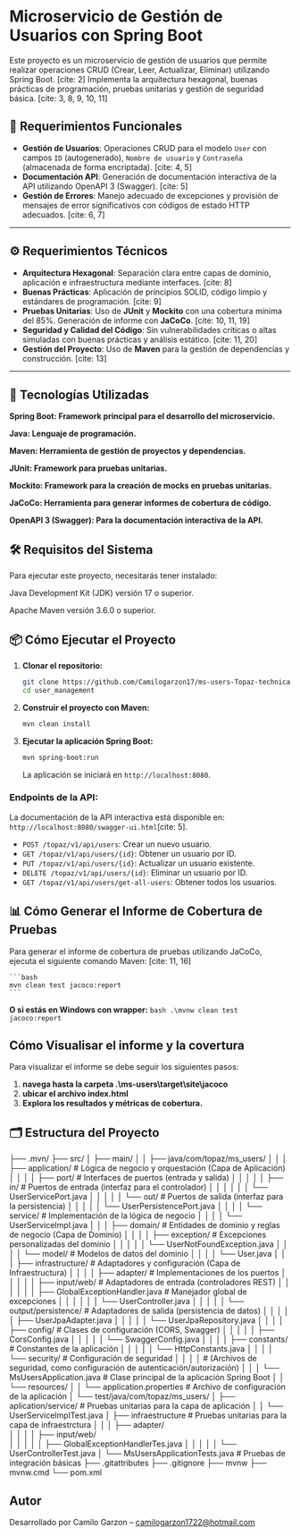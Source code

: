 # Microservicio de Gestión de Usuarios con Spring Boot

Este proyecto es un microservicio de gestión de usuarios que permite realizar operaciones CRUD (Crear, Leer, Actualizar, Eliminar) utilizando Spring Boot. [cite: 2] Implementa la arquitectura hexagonal, buenas prácticas de programación, pruebas unitarias y gestión de seguridad básica. [cite: 3, 8, 9, 10, 11]

## 📌 Requerimientos Funcionales

* **Gestión de Usuarios**: Operaciones CRUD para el modelo `User` con campos `ID` (autogenerado), `Nombre de usuario` y `Contraseña` (almacenada de forma encriptada). [cite: 4, 5]
* **Documentación API**: Generación de documentación interactiva de la API utilizando OpenAPI 3 (Swagger). [cite: 5]
* **Gestión de Errores**: Manejo adecuado de excepciones y provisión de mensajes de error significativos con códigos de estado HTTP adecuados. [cite: 6, 7]

---

## ⚙️ Requerimientos Técnicos

- **Arquitectura Hexagonal**: Separación clara entre capas de dominio, aplicación e infraestructura mediante interfaces. [cite: 8]
- **Buenas Prácticas**: Aplicación de principios SOLID, código limpio y estándares de programación. [cite: 9]
- **Pruebas Unitarias**: Uso de **JUnit** y **Mockito** con una cobertura mínima del 85%. Generación de informe con **JaCoCo**. [cite: 10, 11, 19]
- **Seguridad y Calidad del Código**: Sin vulnerabilidades críticas o altas simuladas con buenas prácticas y análisis estático. [cite: 11, 20]
- **Gestión del Proyecto**: Uso de **Maven** para la gestión de dependencias y construcción. [cite: 13]

---

## 🚀 Tecnologías Utilizadas

**Spring Boot: Framework principal para el desarrollo del microservicio.**

**Java: Lenguaje de programación.**

**Maven: Herramienta de gestión de proyectos y dependencias.**

**JUnit: Framework para pruebas unitarias.**

**Mockito: Framework para la creación de mocks en pruebas unitarias.**

**JaCoCo: Herramienta para generar informes de cobertura de código.**

**OpenAPI 3 (Swagger): Para la documentación interactiva de la API.**

## 🛠️ Requisitos del Sistema

Para ejecutar este proyecto, necesitarás tener instalado:

Java Development Kit (JDK) versión 17 o superior.

Apache Maven versión 3.6.0 o superior.

## 📦 Cómo Ejecutar el Proyecto

1.  **Clonar el repositorio:**

    ```bash
    git clone https://github.com/Camilogarzon17/ms-users-Topaz-technical-test.git
    cd user_management
    ```
2.  **Construir el proyecto con Maven:**
    ```bash
    mvn clean install
    ```
3.  **Ejecutar la aplicación Spring Boot:**
    ```bash
    mvn spring-boot:run
    ```
    La aplicación se iniciará en `http://localhost:8080`.

### Endpoints de la API:

La documentación de la API interactiva está disponible en: `http://localhost:8080/swagger-ui.html`[cite: 5].

* `POST /topaz/v1/api/users`: Crear un nuevo usuario.
* `GET /topaz/v1/api/users/{id}`: Obtener un usuario por ID.
* `PUT /topaz/v1/api/users/{id}`: Actualizar un usuario existente.
* `DELETE /topaz/v1/api/users/{id}`: Eliminar un usuario por ID.
* `GET /topaz/v1/api/users/get-all-users`: Obtener todos los usuarios.

## 📊 Cómo Generar el Informe de Cobertura de Pruebas

Para generar el informe de cobertura de pruebas utilizando JaCoCo, ejecuta el siguiente comando Maven: [cite: 11, 16]

    ```bash
    mvn clean test jacoco:report
    ```

**O si estás en Windows con wrapper:**
    ```bash
   .\mvnw clean test jacoco:report
    ```

## Cómo Visualisar el informe y la covertura

Para visualizar el informe se debe seguir los siguientes pasos:

1.  **navega hasta la carpeta .\ms-users\target\site\jacoco**
2.  **ubicar el archivo index.html**
2.  **Explora los resultados y métricas de cobertura.**

## 🗂️ Estructura del Proyecto

├── .mvn/
├── src/
│   ├── main/
│   │   ├── java/com/topaz/ms_users/
│   │   │   ├── application/             # Lógica de negocio y orquestación (Capa de Aplicación)
│   │   │   │   ├── port/                # Interfaces de puertos (entrada y salida)
│   │   │   │   │   ├── in/              # Puertos de entrada (interfaz para el controlador)
│   │   │   │   │   │   └── UserServicePort.java
│   │   │   │   │   └── out/             # Puertos de salida (interfaz para la persistencia)
│   │   │   │   │       └── UserPersistencePort.java
│   │   │   │   └── service/             # Implementación de la lógica de negocio
│   │   │   │       └── UserServiceImpl.java
│   │   │   ├── domain/                  # Entidades de dominio y reglas de negocio (Capa de Dominio)
│   │   │   │   ├── exception/           # Excepciones personalizadas del dominio
│   │   │   │   │   └── UserNotFoundException.java
│   │   │   │   └── model/               # Modelos de datos del dominio
│   │   │   │       └── User.java
│   │   │   ├── infrastructure/          # Adaptadores y configuración (Capa de Infraestructura)
│   │   │   │   ├── adapter/             # Implementaciones de los puertos
│   │   │   │   │   ├── input/web/       # Adaptadores de entrada (controladores REST)
│   │   │   │   │   │   ├── GlobalExceptionHandler.java # Manejador global de excepciones
│   │   │   │   │   │   └── UserController.java
│   │   │   │   │   └── output/persistence/ # Adaptadores de salida (persistencia de datos)
│   │   │   │   │       ├── UserJpaAdapter.java
│   │   │   │   │       └── UserJpaRepository.java
│   │   │   │   ├── config/              # Clases de configuración (CORS, Swagger)
│   │   │   │   │   ├── CorsConfig.java
│   │   │   │   │   └── SwaggerConfig.java
│   │   │   │   ├── constants/           # Constantes de la aplicación
│   │   │   │   │   └── HttpConstants.java
│   │   │   │   └── security/            # Configuración de seguridad
│   │   │   │       # (Archivos de seguridad, como configuración de autenticación/autorización)
│   │   │   └── MsUsersApplication.java  # Clase principal de la aplicación Spring Boot
│   │   └── resources/
│   │       └── application.properties   # Archivo de configuración de la aplicación
│   └── test/java/com/topaz/ms_users/
│       ├── aplication/service/          # Pruebas unitarias para la capa de aplicación
│       │   └── UserServiceImplTest.java
│       ├── infraestructure              # Pruebas unitarias para la capa de infraestrctura 
│       │   │   ├── adapter/           
│       │   │   │   ├── input/web/       
│       │   │   │   │   ├── GlobalExceptionHandlerTes.java
│       │   │   │   │   └── UserControllerTest.java
│       └── MsUsersApplicationTests.java # Pruebas de integración básicas
├── .gitattributes
├── .gitignore
├── mvnw
├── mvnw.cmd
└── pom.xml  

## Autor

Desarrollado por Camilo Garzon – camilogarzon1722@hotmail.com